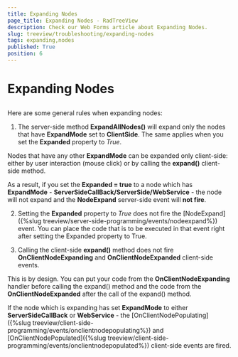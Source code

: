 ```yaml
---
title: Expanding Nodes
page_title: Expanding Nodes - RadTreeView
description: Check our Web Forms article about Expanding Nodes.
slug: treeview/troubleshooting/expanding-nodes
tags: expanding,nodes
published: True
position: 6
---
```


# Expanding Nodes



## 

Here are some general rules when expanding nodes:



1. The server-side method **ExpandAllNodes()** will expand only the nodes that have **ExpandMode** set to **ClientSide**. The same applies when you set the **Expanded** property to *True*.

Nodes that have any other **ExpandMode** can be expanded only client-side: either by user interaction (mouse click) or by calling the **expand()** client-side method.

As a result, if you set the **Expanded = true** to a node which has **ExpandMode** - **ServerSideCallBack/ServerSide/WebService** - the node will not expand and the **NodeExpand** server-side event will **not fire**.

2. Setting the **Expanded** property to *True* does not fire the [NodeExpand]({%slug treeview/server-side-programming/events/nodeexpand%}) event. You can place the code that is to be executed in that event right after setting the Expanded property to True.

3. Calling the client-side **expand()** method does not fire **OnClientNodeExpanding** and **OnClientNodeExpanded** client-side events.

This is by design. You can put your code from the **OnClientNodeExpanding** handler before calling the expand() method and the code from the **OnClientNodeExpanded** after the call of the expand() method.

If the node which is expanding has set **ExpandMode** to either **ServerSideCallBack** or **WebService** - the [OnClientNodePopulating]({%slug treeview/client-side-programming/events/onclientnodepopulating%}) and [OnClientNodePopulated]({%slug treeview/client-side-programming/events/onclientnodepopulated%}) client-side events are fired.


